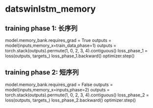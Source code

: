 # datswinlstm_memory



## training phase 1: 长序列
model.memory_bank.requires_grad = True
outputs = model(inputs,memory_x=train_data,phase=1)
outputs = torch.stack(outputs).permute(1, 0, 2, 3, 4).contiguous()
loss_phase_1 = loss(outputs, targets_)
loss_phase_1.backward()
optimizer.step()
## training phase 2: 短序列
model.memory_bank.requires_grad = False
outputs = model(inputs,memory_x=inputs,phase=2)
outputs = torch.stack(outputs).permute(1, 0, 2, 3, 4).contiguous()
loss_phase_2 = loss(outputs, targets_)
loss_phase_2.backward()
optimizer.step()

